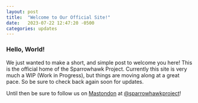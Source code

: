 ```yaml
---
layout: post
title:  "Welcome to Our Official Site!"
date:   2023-07-22 12:47:20 -0500
categories: updates
---
```

### Hello, World!
We just wanted to make a short, and simple post to welcome you here! This is the official home of the Sparrowhawk Project. Currently this site is very much a WIP (Work in Progress), but things are moving along at a great pace. So be sure to check back again soon for updates.

Until then be sure to follow us on [Mastondon](https://mastodon.social) at [@sparrowhawkproject](https://mastodon.social/@sparrowhawkproject)!
